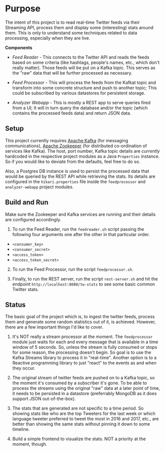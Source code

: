 # Purpose
The intent of this project is to read real-time Twitter feeds via their Streaming API, process them and display some (interesting) stats around them.
This is only to understand some techniques related to data processing, especially when they are live.

<b>Components</b>
<ul>
<li>

<i>Feed Reader</i> - This connects to the Twitter API and reads the feeds based on some criteria (like hashtags, people's names, etc., which don't really matter). Those feeds will be put on a Kafka topic. This serves as the "raw" data that will be further processed as necessary.

</li>

<li>

<i>Feed Processor</i> - This will process the feeds from the Kafkat topic and transform into some concrete structure and push to another topic; This could be subscribed by various datastores for persistent storage.

</li>

<li>

<i>Analyzer Webapp</i> - This is mostly a REST app to serve queries fired from a UI; It will in turn query the database and/or the topic (which contains the processed feeds data) and return JSON data.

</li>
</ul>

## Setup

This project currently requires [Apache Kafka](http://kafka.apache.org/quickstart) (for messaging communications), [Apache Zookeeper](https://zookeeper.apache.org) (for distributed co-ordination of services like Kafka). The host, port number, Kafka topic details are *currently* hardcoded in the respective project modules as a Java `Properties` instance. So if you would like to deviate from the defaults, feel free to do so.

Also, a Postgres DB instance is used to persist the processed data that would be queried by the REST API while retrieving the stats. Its details are configured in the `hikari.properties` file inside the `feedprocessor` and `analyzer-webapp` project modules.

## Build and Run

Make sure the Zookeeper and Kafka services are running and their details are configured accordingly.

1. To run the Feed Reader, run the `feedreader.sh` script passing the following four arguments one after the other in that particular order.

* `<consumer_key>`
* `<consumer_secret>`
* `<access_token>`
* `<access_token_secret>`

2. To run the Feed Processor, run the script `feedprocessor.sh`.

3. Finally, to run the REST server, run the script `rest-server.sh` and hit the endpoint `http://localhost:8080/tw-stats` to see some basic common Twitter stats.

<b>Status</b>
-------------

The basic goal of the project which is, to ingest the twitter feeds, process them and generate some random statistics out of it, is achieved. However, there are a few important things I'd like to cover.

1. It's NOT really a stream processor at the moment. The `feedprocessor` module just waits for each and every message that is available in a time window of 5 seconds. So, unless the stream is fully consumed or stops for some reason, the processing doesn't begin. So goal is to use the Kafka Streams library to process it in "real-time". Another option is to a Reactive programming library to just "react" to the events as and when they occur.

2. The original stream of twitter feeds are pushed on to a Kafka topic, so the moment it's consumed by a subscriber it's gone. To be able to process the streams using the original "raw" data at a later point of time, it needs to be persisted in a datastore (preferrably MongoDB as it does support JSON out-of-the-box).

3. The stats that are generated are not specific to a time period. So showing stats like who are the top Tweeters for the last week or which language tweeter preferred to tweet the most in 2016 and 2017, etc., are better than showing the same stats without pinning it down to some timeline.

4. Build a simple frontend to visualize the stats. NOT a priority at the moment, though.

